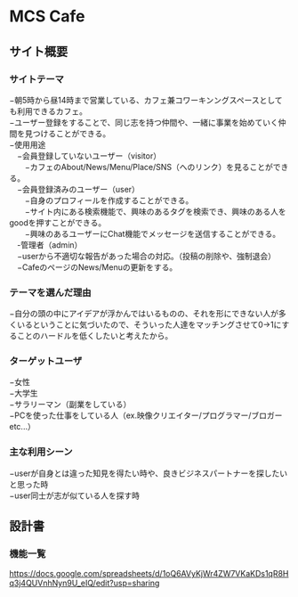 # MCS Cafe

## サイト概要

### サイトテーマ
−朝5時から昼14時まで営業している、カフェ兼コワーキンングスペースとしても利用できるカフェ。  
−ユーザー登録をすることで、同じ志を持つ仲間や、一緒に事業を始めていく仲間を見つけることができる。  
−使用用途  
　−会員登録していないユーザー（visitor）  
　　−カフェのAbout/News/Menu/Place/SNS（へのリンク）を見ることができる。  
　−会員登録済みのユーザー（user）  
　　−自身のプロフィールを作成することができる。  
　　−サイト内にある検索機能で、興味のあるタグを検索でき、興味のある人をgoodを押すことができる。  
　　−興味のあるユーザーにChat機能でメッセージを送信することができる。  
　-管理者（admin）  
  　−userから不適切な報告があった場合の対応。（投稿の削除や、強制退会）  
  　−CafeのページのNews/Menuの更新をする。  

### テーマを選んだ理由
−自分の頭の中にアイデアが浮かんではいるものの、それを形にできない人が多くいるということに気づいたので、そういった人達をマッチングさせて0→1にすることのハードルを低くしたいと考えたから。

### ターゲットユーザ
−女性  
−大学生  
−サラリーマン（副業をしている）  
−PCを使った仕事をしている人（ex.映像クリエイター/プログラマー/ブロガー etc...）  

### 主な利用シーン
−userが自身とは違った知見を得たい時や、良きビジネスパートナーを探したいと思った時  
−user同士が志が似ている人を探す時  

## 設計書

### 機能一覧
<https://docs.google.com/spreadsheets/d/1oQ6AVyKjWr4ZW7VKaKDs1qR8Hq3j4QUVnhNyn9U_eIQ/edit?usp=sharing>
